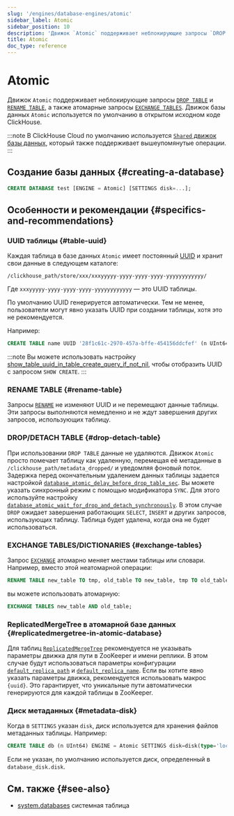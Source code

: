 ```yaml
---
slug: '/engines/database-engines/atomic'
sidebar_label: Atomic
sidebar_position: 10
description: 'Движок `Atomic` поддерживает неблокирующие запросы `DROP TABLE` и'
title: Atomic
doc_type: reference
---
```

# Atomic 

Движок `Atomic` поддерживает неблокирующие запросы [`DROP TABLE`](#drop-detach-table) и [`RENAME TABLE`](#rename-table), а также атомарные запросы [`EXCHANGE TABLES`](#exchange-tables). Движок базы данных `Atomic` используется по умолчанию в открытом исходном коде ClickHouse. 

:::note
В ClickHouse Cloud по умолчанию используется [`Shared` движок базы данных](/cloud/reference/shared-catalog#shared-database-engine), который также поддерживает вышеупомянутые операции.
:::

## Создание базы данных {#creating-a-database}

```sql
CREATE DATABASE test [ENGINE = Atomic] [SETTINGS disk=...];
```

## Особенности и рекомендации {#specifics-and-recommendations}

### UUID таблицы {#table-uuid}

Каждая таблица в базе данных `Atomic` имеет постоянный [UUID](../../sql-reference/data-types/uuid.md) и хранит свои данные в следующем каталоге:

```text
/clickhouse_path/store/xxx/xxxyyyyy-yyyy-yyyy-yyyy-yyyyyyyyyyyy/
```

Где `xxxyyyyy-yyyy-yyyy-yyyy-yyyyyyyyyyyy` — это UUID таблицы.

По умолчанию UUID генерируется автоматически. Тем не менее, пользователи могут явно указать UUID при создании таблицы, хотя это не рекомендуется.

Например:

```sql
CREATE TABLE name UUID '28f1c61c-2970-457a-bffe-454156ddcfef' (n UInt64) ENGINE = ...;
```

:::note
Вы можете использовать настройку [show_table_uuid_in_table_create_query_if_not_nil](../../operations/settings/settings.md#show_table_uuid_in_table_create_query_if_not_nil), чтобы отобразить UUID с запросом `SHOW CREATE`. 
:::

### RENAME TABLE {#rename-table}

Запросы [`RENAME`](../../sql-reference/statements/rename.md) не изменяют UUID и не перемещают данные таблицы. Эти запросы выполняются немедленно и не ждут завершения других запросов, использующих таблицу.

### DROP/DETACH TABLE {#drop-detach-table}

При использовании `DROP TABLE` данные не удаляются. Движок `Atomic` просто помечает таблицу как удаленную, перемещая её метаданные в `/clickhouse_path/metadata_dropped/` и уведомляя фоновый поток. Задержка перед окончательным удалением данных таблицы задается настройкой [`database_atomic_delay_before_drop_table_sec`](../../operations/server-configuration-parameters/settings.md#database_atomic_delay_before_drop_table_sec).
Вы можете указать синхронный режим с помощью модификатора `SYNC`. Для этого используйте настройку [`database_atomic_wait_for_drop_and_detach_synchronously`](../../operations/settings/settings.md#database_atomic_wait_for_drop_and_detach_synchronously). В этом случае `DROP` ожидает завершения работающих `SELECT`, `INSERT` и других запросов, использующих таблицу. Таблица будет удалена, когда она не будет использоваться.

### EXCHANGE TABLES/DICTIONARIES {#exchange-tables}

Запрос [`EXCHANGE`](../../sql-reference/statements/exchange.md) атомарно меняет местами таблицы или словари. Например, вместо этой неатомарной операции:

```sql title="Non-atomic"
RENAME TABLE new_table TO tmp, old_table TO new_table, tmp TO old_table;
```
вы можете использовать атомарную:

```sql title="Atomic"
EXCHANGE TABLES new_table AND old_table;
```

### ReplicatedMergeTree в атомарной базе данных {#replicatedmergetree-in-atomic-database}

Для таблиц [`ReplicatedMergeTree`](/engines/table-engines/mergetree-family/replication) рекомендуется не указывать параметры движка для пути в ZooKeeper и имени реплики. В этом случае будут использоваться параметры конфигурации [`default_replica_path`](../../operations/server-configuration-parameters/settings.md#default_replica_path) и [`default_replica_name`](../../operations/server-configuration-parameters/settings.md#default_replica_name). Если вы хотите явно указать параметры движка, рекомендуется использовать макрос `{uuid}`. Это гарантирует, что уникальные пути автоматически генерируются для каждой таблицы в ZooKeeper.

### Диск метаданных {#metadata-disk}
Когда в `SETTINGS` указан `disk`, диск используется для хранения файлов метаданных таблицы.
Например:

```sql
CREATE TABLE db (n UInt64) ENGINE = Atomic SETTINGS disk=disk(type='local', path='/var/lib/clickhouse-disks/db_disk');
```
Если не указан, по умолчанию используется диск, определенный в `database_disk.disk`.

## См. также {#see-also}

- [system.databases](../../operations/system-tables/databases.md) системная таблица